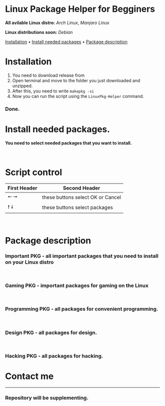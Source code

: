  
 
 # Linux Package Helper for Begginers
 
 **All avilable Linux distro:** *Arch Linux*, *Manjaro Linux*
 
 **Linux distributions soon:** *Debian* 

  <a href="#installation">Installation</a>
  •
  <a href="#install-needed-packages">Install needed packages</a>
  •
  <a href="#package-description">Package description</a>
</p>



 # Installation

1. You need to download release from
2. Open terminal and move to the folder you just downloaded and unzipped.
3. After this, you need to write `makepkg -si`
4. Now you can run the script using the `LinuxPkg-Helper` command.

### **Done.**


 # Install needed packages.

**You need to select needed packages that you want to install.**

<br/>



# Script control
<!-- 
**🠔 🠖** - these buttons select OK or Cancel

**🠕 🠗** - these buttons select packages -->

First Header  | Second Header
------------- | -------------
🠔 🠖  | these buttons select OK or Cancel
🠕 🠗  | these buttons select packages

<br/>

# Package description

### Important PKG - all important packages that you need to  install on your Linux distro

<br/>

### Gaming PKG - important packages for gaming on the Linux

<br/>

### Programming PKG - all packages for convenient programming.

<br/>

### Design PKG - all packages for design.

<br/>

### Hacking PKG - all packages for hacking.

# Contact me



---

### Repository will be supplementing.









